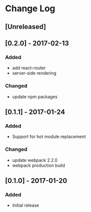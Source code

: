 # Change Log

## [Unreleased]

## [0.2.0] - 2017-02-13
### Added
- add react-router
- server-side rendering

### Changed
- update npm packages

## [0.1.1] - 2017-01-24
### Added
- Support for hot module replacement

### Changed
- update webpack 2.2.0
- webpack production build

## [0.1.0] - 2017-01-20
### Added
- Initial release
